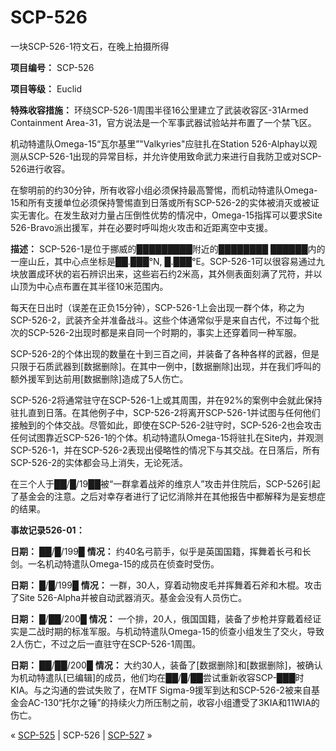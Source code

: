 # SCP-526
                        




一块SCP-526-1符文石，在晚上拍摄所得



**项目编号：** SCP-526

**项目等级：** Euclid

**特殊收容措施：** 环绕SCP-526-1周围半径16公里建立了武装收容区-31Armed Containment Area-31，官方说法是一个军事武器试验站并布置了一个禁飞区。

机动特遣队Omega-15“瓦尔基里”"Valkyries"应驻扎在Station 526-Alphay以观测从SCP-526-1出现的异常目标，并允许使用致命武力来进行自我防卫或对SCP-526进行收容。

在黎明前的约30分钟，所有收容小组必须保持最高警惕，而机动特遣队Omega-15和所有支援单位必须保持警惕直到日落或所有SCP-526-2的实体被消灭或被证实无害化。在发生敌对力量占压倒性优势的情况中，Omega-15指挥可以要求Site 526-Bravo派出援军，并在必要时呼叫炮火攻击和近距离空中支援。

**描述：** SCP-526-1是位于挪威的█████████附近的████████ ██████内的一座山丘，其中心点坐标是██.███°N, █.███°E。SCP-526-1可以很容易通过九块放置成环状的岩石辨识出来，这些岩石约2米高，其外侧表面刻满了咒符，并以山顶为中心点布置在其半径10米范围内。

每天在日出时（误差在正负15分钟），SCP-526-1上会出现一群个体，称之为SCP-526-2，武装齐全并准备战斗。这些个体通常似乎是来自古代，不过每个批次的SCP-526-2出现时都是来自同一个时期的，事实上还穿着同一种军服。

SCP-526-2的个体出现的数量在十到三百之间，并装备了各种各样的武器，但是只限于石质武器到[数据删除]。在其中一例中，[数据删除]出现，并在我们呼叫的额外援军到达前用[数据删除]造成了5人伤亡。

SCP-526-2将通常驻守在SCP-526-1上或其周围，并在92%的案例中会就此保持驻扎直到日落。在其他例子中，SCP-526-2将离开SCP-526-1并试图与任何他们接触到的个体交战。尽管如此，即使在SCP-526-2驻守时，SCP-526-2也会攻击任何试图靠近SCP-526-1的个体。机动特遣队Omega-15将驻扎在Site内，并观测SCP-526-1，并在SCP-526-2表现出侵略性的情况下与其交战。在日落后，所有SCP-526-2的实体都会马上消失，无论死活。

在三个人于██/█/19██被“一群拿着战斧的维京人”攻击并住院后，SCP-526引起了基金会的注意。之后对幸存者进行了记忆消除并在其他报告中都解释为是妄想症的结果。

**事故记录526-01：** 

**日期：** ██/█/199█
**情况：** 约40名弓箭手，似乎是英国国籍，挥舞着长弓和长剑。一名机动特遣队Omega-15的成员在侦查时受伤。

**日期：** █/█/199█
**情况：** 一群，30人，穿着动物皮毛并挥舞着石斧和木棍。攻击了Site 526-Alpha并被自动武器消灭。基金会没有人员伤亡。

**日期：** █/██/200█
**情况：** 一个排，20人，俄国国籍，装备了步枪并穿戴着经证实是二战时期的标准军服。与机动特遣队Omega-15的侦查小组发生了交火，导致2人伤亡，不过之后一直驻守在SCP-526-1周围。

**日期：** ██/██/200█
**情况：** 大约30人，装备了[数据删除]和[数据删除]，被确认为机动特遣队[已编辑]的成员，他们均在██/█/██尝试重新收容SCP-███时KIA。与之沟通的尝试失败了，在MTF Sigma-9援军到达和SCP-526-2被来自基金会AC-130“托尔之锤”的持续火力所压制之前，收容小组遭受了3KIA和11WIA的伤亡。



« [SCP-525](/scp-525) | SCP-526 | [SCP-527](/scp-527) »





                    